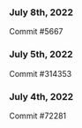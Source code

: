 ### July 8th, 2022

Commit #5667

### July 5th, 2022

Commit #314353


### July 4th, 2022

Commit #72281
